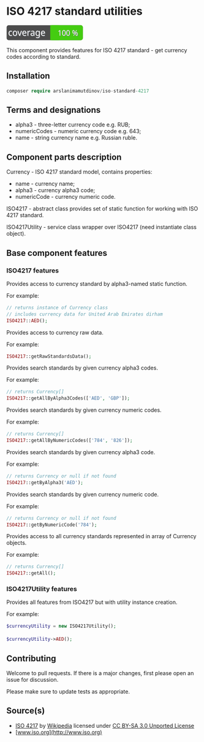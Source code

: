 # ISO 4217 standard utilities

![Code Coverage Badge](./badge.svg)

This component provides features for ISO 4217 standard - get currency codes according to standard.

## Installation

```php
composer require arslanimamutdinov/iso-standard-4217
```

## Terms and designations

- alpha3 - three-letter currency code e.g. RUB;
- numericCodes - numeric currency code e.g. 643;
- name - string currency name e.g. Russian ruble.

## Component parts description

Currency - ISO 4217 standard model, contains properties:
- name - currency name;
- alpha3 - currency alpha3 code;
- numericCode - currency numeric code.

ISO4217 - abstract class provides set of static function for working with ISO 4217 standard.

ISO4217Utility - service class wrapper over ISO4217 (need instantiate class object).

## Base component features

### ISO4217 features

Provides access to currency standard by alpha3-named static function.

For example:
```php
// returns instance of Currency class
// includes currency data for United Arab Emirates dirham
ISO4217::AED();
```

Provides access to currency raw data.

For example:

```php
ISO4217::getRawStandardsData();
```

Provides search standards by given currency alpha3 codes.

For example:

```php
// returns Currency[]
ISO4217::getAllByAlpha3Codes(['AED', 'GBP']);
```

Provides search standards by given currency numeric codes.

For example:

```php
// returns Currency[]
ISO4217::getAllByNumericCodes(['784', '826']);
```

Provides search standards by given currency alpha3 code.

For example:

```php
// returns Currency or null if not found
ISO4217::getByAlpha3('AED');
```

Provides search standards by given currency numeric code.

For example:

```php
// returns Currency or null if not found
ISO4217::getByNumericCode('784');
```

Provides access to all currency standards represented in array of Currency objects.

For example:

```php
// returns Currency[]
ISO4217::getAll();
```

### ISO4217Utility features

Provides all features from ISO4217 but with utility instance creation.

For example:

```php
$currencyUtility = new ISO4217Utility();

$currencyUtility->AED();
```

## Contributing

Welcome to pull requests. If there is a major changes, first please open an issue for discussion.

Please make sure to update tests as appropriate.

## Source(s)

- [ISO 4217](https://en.wikipedia.org/wiki/ISO_4217) by [Wikipedia](http://www.wikipedia.org) licensed under [CC BY-SA 3.0 Unported License](http://en.wikipedia.org/wiki/Wikipedia:Text_of_Creative_Commons_Attribution-ShareAlike_3.0_Unported_License)
- [www.iso.org](http://www.iso.org)